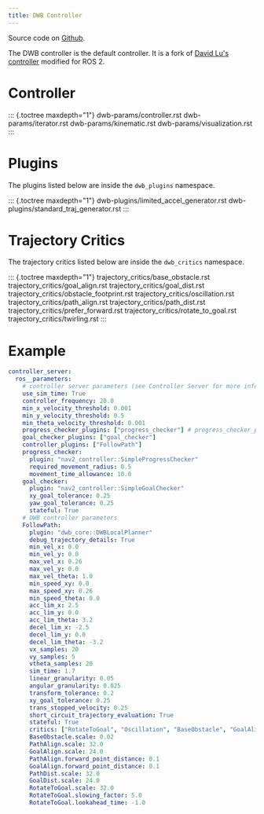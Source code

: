 ```yaml
---
title: DWB Controller
---
```


Source code on [Github](https://github.com/ros-planning/navigation2/tree/main/nav2_dwb_controller).

The DWB controller is the default controller. It is a fork of [David Lu\'s controller](https://github.com/locusrobotics/robot_navigation/tree/master/dwb_local_planner) modified for ROS 2.

# Controller

::: {.toctree maxdepth="1"}
dwb-params/controller.rst dwb-params/iterator.rst dwb-params/kinematic.rst dwb-params/visualization.rst
:::

# Plugins

The plugins listed below are inside the `dwb_plugins` namespace.

::: {.toctree maxdepth="1"}
dwb-plugins/limited_accel_generator.rst dwb-plugins/standard_traj_generator.rst
:::

# Trajectory Critics

The trajectory critics listed below are inside the `dwb_critics` namespace.

::: {.toctree maxdepth="1"}
trajectory_critics/base_obstacle.rst trajectory_critics/goal_align.rst trajectory_critics/goal_dist.rst trajectory_critics/obstacle_footprint.rst trajectory_critics/oscillation.rst trajectory_critics/path_align.rst trajectory_critics/path_dist.rst trajectory_critics/prefer_forward.rst trajectory_critics/rotate_to_goal.rst trajectory_critics/twirling.rst
:::

# Example

``` yaml
controller_server:
  ros__parameters:
    # controller server parameters (see Controller Server for more info)
    use_sim_time: True
    controller_frequency: 20.0
    min_x_velocity_threshold: 0.001
    min_y_velocity_threshold: 0.5
    min_theta_velocity_threshold: 0.001
    progress_checker_plugins: ["progress_checker"] # progress_checker_plugin: "progress_checker" For Humble and older
    goal_checker_plugins: ["goal_checker"]
    controller_plugins: ["FollowPath"]
    progress_checker:
      plugin: "nav2_controller::SimpleProgressChecker"
      required_movement_radius: 0.5
      movement_time_allowance: 10.0
    goal_checker:
      plugin: "nav2_controller::SimpleGoalChecker"
      xy_goal_tolerance: 0.25
      yaw_goal_tolerance: 0.25
      stateful: True
    # DWB controller parameters
    FollowPath:
      plugin: "dwb_core::DWBLocalPlanner"
      debug_trajectory_details: True
      min_vel_x: 0.0
      min_vel_y: 0.0
      max_vel_x: 0.26
      max_vel_y: 0.0
      max_vel_theta: 1.0
      min_speed_xy: 0.0
      max_speed_xy: 0.26
      min_speed_theta: 0.0
      acc_lim_x: 2.5
      acc_lim_y: 0.0
      acc_lim_theta: 3.2
      decel_lim_x: -2.5
      decel_lim_y: 0.0
      decel_lim_theta: -3.2
      vx_samples: 20
      vy_samples: 5
      vtheta_samples: 20
      sim_time: 1.7
      linear_granularity: 0.05
      angular_granularity: 0.025
      transform_tolerance: 0.2
      xy_goal_tolerance: 0.25
      trans_stopped_velocity: 0.25
      short_circuit_trajectory_evaluation: True
      stateful: True
      critics: ["RotateToGoal", "Oscillation", "BaseObstacle", "GoalAlign", "PathAlign", "PathDist", "GoalDist"]
      BaseObstacle.scale: 0.02
      PathAlign.scale: 32.0
      GoalAlign.scale: 24.0
      PathAlign.forward_point_distance: 0.1
      GoalAlign.forward_point_distance: 0.1
      PathDist.scale: 32.0
      GoalDist.scale: 24.0
      RotateToGoal.scale: 32.0
      RotateToGoal.slowing_factor: 5.0
      RotateToGoal.lookahead_time: -1.0
```
